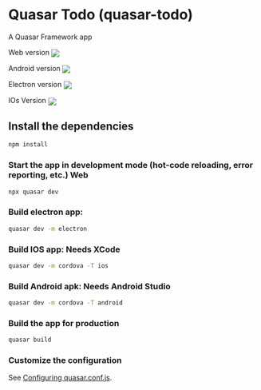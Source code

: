# Quasar Todo (quasar-todo)

A Quasar Framework app

Web version
<img src="src/static/Screenshot_4.png" align="center"></img>

Android version
<img src="src/static/Screenshot_2.png" align="center"></img>

Electron version
<img src="src/static/Screenshot_3.png" align="center"></img>

IOs Version
<img src="src/static/Screenshot_1.png" align="center"></img>

## Install the dependencies
```bash
npm install
```

### Start the app in development mode (hot-code reloading, error reporting, etc.) Web
```bash
npx quasar dev
```

### Build electron app:
```bash
quasar dev -m electron
```

### Build IOS app: Needs XCode
```bash
quasar dev -m cordova -T ios
```

### Build Android apk: Needs Android Studio
```bash
quasar dev -m cordova -T android
```

### Build the app for production
```bash
quasar build
```

### Customize the configuration
See [Configuring quasar.conf.js](https://quasar.dev/quasar-cli/quasar-conf-js).
